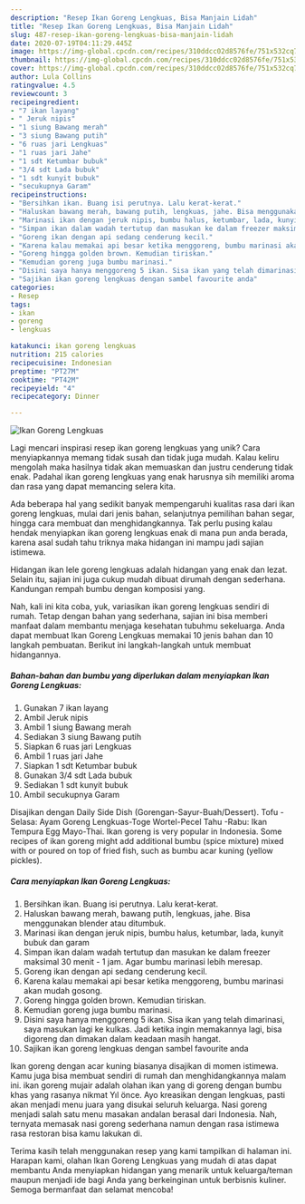 ```yaml
---
description: "Resep Ikan Goreng Lengkuas, Bisa Manjain Lidah"
title: "Resep Ikan Goreng Lengkuas, Bisa Manjain Lidah"
slug: 487-resep-ikan-goreng-lengkuas-bisa-manjain-lidah
date: 2020-07-19T04:11:29.445Z
image: https://img-global.cpcdn.com/recipes/310ddcc02d8576fe/751x532cq70/ikan-goreng-lengkuas-foto-resep-utama.jpg
thumbnail: https://img-global.cpcdn.com/recipes/310ddcc02d8576fe/751x532cq70/ikan-goreng-lengkuas-foto-resep-utama.jpg
cover: https://img-global.cpcdn.com/recipes/310ddcc02d8576fe/751x532cq70/ikan-goreng-lengkuas-foto-resep-utama.jpg
author: Lula Collins
ratingvalue: 4.5
reviewcount: 3
recipeingredient:
- "7 ikan layang"
- " Jeruk nipis"
- "1 siung Bawang merah"
- "3 siung Bawang putih"
- "6 ruas jari Lengkuas"
- "1 ruas jari Jahe"
- "1 sdt Ketumbar bubuk"
- "3/4 sdt Lada bubuk"
- "1 sdt kunyit bubuk"
- "secukupnya Garam"
recipeinstructions:
- "Bersihkan ikan. Buang isi perutnya. Lalu kerat-kerat."
- "Haluskan bawang merah, bawang putih, lengkuas, jahe. Bisa menggunakan blender atau ditumbuk."
- "Marinasi ikan dengan jeruk nipis, bumbu halus, ketumbar, lada, kunyit bubuk dan garam"
- "Simpan ikan dalam wadah tertutup dan masukan ke dalam freezer maksimal 30 menit - 1 jam. Agar bumbu marinasi lebih meresap."
- "Goreng ikan dengan api sedang cenderung kecil."
- "Karena kalau memakai api besar ketika menggoreng, bumbu marinasi akan mudah gosong."
- "Goreng hingga golden brown. Kemudian tiriskan."
- "Kemudian goreng juga bumbu marinasi."
- "Disini saya hanya menggoreng 5 ikan. Sisa ikan yang telah dimarinasi, saya masukan lagi ke kulkas. Jadi ketika ingin memakannya lagi, bisa digoreng dan dimakan dalam keadaan masih hangat."
- "Sajikan ikan goreng lengkuas dengan sambel favourite anda"
categories:
- Resep
tags:
- ikan
- goreng
- lengkuas

katakunci: ikan goreng lengkuas 
nutrition: 215 calories
recipecuisine: Indonesian
preptime: "PT27M"
cooktime: "PT42M"
recipeyield: "4"
recipecategory: Dinner

---
```



![Ikan Goreng Lengkuas](https://img-global.cpcdn.com/recipes/310ddcc02d8576fe/751x532cq70/ikan-goreng-lengkuas-foto-resep-utama.jpg)

Lagi mencari inspirasi resep ikan goreng lengkuas yang unik? Cara menyiapkannya memang tidak susah dan tidak juga mudah. Kalau keliru mengolah maka hasilnya tidak akan memuaskan dan justru cenderung tidak enak. Padahal ikan goreng lengkuas yang enak harusnya sih memiliki aroma dan rasa yang dapat memancing selera kita.

Ada beberapa hal yang sedikit banyak mempengaruhi kualitas rasa dari ikan goreng lengkuas, mulai dari jenis bahan, selanjutnya pemilihan bahan segar, hingga cara membuat dan menghidangkannya. Tak perlu pusing kalau hendak menyiapkan ikan goreng lengkuas enak di mana pun anda berada, karena asal sudah tahu triknya maka hidangan ini mampu jadi sajian istimewa.

Hidangan ikan lele goreng lengkuas adalah hidangan yang enak dan lezat. Selain itu, sajian ini juga cukup mudah dibuat dirumah dengan sederhana. Kandungan rempah bumbu dengan komposisi yang.


Nah, kali ini kita coba, yuk, variasikan ikan goreng lengkuas sendiri di rumah. Tetap dengan bahan yang sederhana, sajian ini bisa memberi manfaat dalam membantu menjaga kesehatan tubuhmu sekeluarga. Anda dapat membuat Ikan Goreng Lengkuas memakai 10 jenis bahan dan 10 langkah pembuatan. Berikut ini langkah-langkah untuk membuat hidangannya.

<!--inarticleads1-->

##### Bahan-bahan dan bumbu yang diperlukan dalam menyiapkan Ikan Goreng Lengkuas:

1. Gunakan 7 ikan layang
1. Ambil  Jeruk nipis
1. Ambil 1 siung Bawang merah
1. Sediakan 3 siung Bawang putih
1. Siapkan 6 ruas jari Lengkuas
1. Ambil 1 ruas jari Jahe
1. Siapkan 1 sdt Ketumbar bubuk
1. Gunakan 3/4 sdt Lada bubuk
1. Sediakan 1 sdt kunyit bubuk
1. Ambil secukupnya Garam


Disajikan dengan Daily Side Dish (Gorengan-Sayur-Buah/Dessert). Tofu -Selasa: Ayam Goreng Lengkuas-Toge Wortel-Pecel Tahu -Rabu: Ikan Tempura Egg Mayo-Thai. Ikan goreng is very popular in Indonesia. Some recipes of ikan goreng might add additional bumbu (spice mixture) mixed with or poured on top of fried fish, such as bumbu acar kuning (yellow pickles). 

<!--inarticleads2-->

##### Cara menyiapkan Ikan Goreng Lengkuas:

1. Bersihkan ikan. Buang isi perutnya. Lalu kerat-kerat.
1. Haluskan bawang merah, bawang putih, lengkuas, jahe. Bisa menggunakan blender atau ditumbuk.
1. Marinasi ikan dengan jeruk nipis, bumbu halus, ketumbar, lada, kunyit bubuk dan garam
1. Simpan ikan dalam wadah tertutup dan masukan ke dalam freezer maksimal 30 menit - 1 jam. Agar bumbu marinasi lebih meresap.
1. Goreng ikan dengan api sedang cenderung kecil.
1. Karena kalau memakai api besar ketika menggoreng, bumbu marinasi akan mudah gosong.
1. Goreng hingga golden brown. Kemudian tiriskan.
1. Kemudian goreng juga bumbu marinasi.
1. Disini saya hanya menggoreng 5 ikan. Sisa ikan yang telah dimarinasi, saya masukan lagi ke kulkas. Jadi ketika ingin memakannya lagi, bisa digoreng dan dimakan dalam keadaan masih hangat.
1. Sajikan ikan goreng lengkuas dengan sambel favourite anda


Ikan goreng dengan acar kuning biasanya disajikan di momen istimewa. Kamu juga bisa membuat sendiri di rumah dan menghidangkannya malam ini. ikan goreng mujair adalah olahan ikan yang di goreng dengan bumbu khas yang rasanya nikmat Yıl önce. Ayo kreasikan dengan lengkuas, pasti akan menjadi menu juara yang disukai seluruh keluarga. Nasi goreng menjadi salah satu menu masakan andalan berasal dari Indonesia. Nah, ternyata memasak nasi goreng sederhana namun dengan rasa istimewa rasa restoran bisa kamu lakukan di. 

Terima kasih telah menggunakan resep yang kami tampilkan di halaman ini. Harapan kami, olahan Ikan Goreng Lengkuas yang mudah di atas dapat membantu Anda menyiapkan hidangan yang menarik untuk keluarga/teman maupun menjadi ide bagi Anda yang berkeinginan untuk berbisnis kuliner. Semoga bermanfaat dan selamat mencoba!
